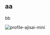## aa

bb

![profile-ajisai-mini](https://user-images.githubusercontent.com/29170100/171212057-0862c542-52c2-460a-b1ef-9d4e60f052c2.png)
